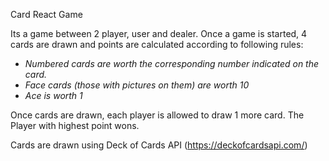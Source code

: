 Card React Game

Its a game between 2 player, user and dealer. Once a game is started, 4 cards are drawn and points are calculated according to following rules:
- *Numbered cards are worth the corresponding number indicated on the card.*
- *Face cards (those with pictures on them) are worth 10*
- *Ace is worth 1*

Once cards are drawn, each player is allowed to draw 1 more card.
The Player with highest point wons.

Cards are drawn using Deck of Cards API (https://deckofcardsapi.com/)
